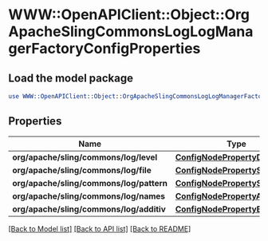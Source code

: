 # WWW::OpenAPIClient::Object::OrgApacheSlingCommonsLogLogManagerFactoryConfigProperties

## Load the model package
```perl
use WWW::OpenAPIClient::Object::OrgApacheSlingCommonsLogLogManagerFactoryConfigProperties;
```

## Properties
Name | Type | Description | Notes
------------ | ------------- | ------------- | -------------
**org/apache/sling/commons/log/level** | [**ConfigNodePropertyDropDown**](ConfigNodePropertyDropDown.md) |  | [optional] 
**org/apache/sling/commons/log/file** | [**ConfigNodePropertyString**](ConfigNodePropertyString.md) |  | [optional] 
**org/apache/sling/commons/log/pattern** | [**ConfigNodePropertyString**](ConfigNodePropertyString.md) |  | [optional] 
**org/apache/sling/commons/log/names** | [**ConfigNodePropertyArray**](ConfigNodePropertyArray.md) |  | [optional] 
**org/apache/sling/commons/log/additiv** | [**ConfigNodePropertyBoolean**](ConfigNodePropertyBoolean.md) |  | [optional] 

[[Back to Model list]](../README.md#documentation-for-models) [[Back to API list]](../README.md#documentation-for-api-endpoints) [[Back to README]](../README.md)


